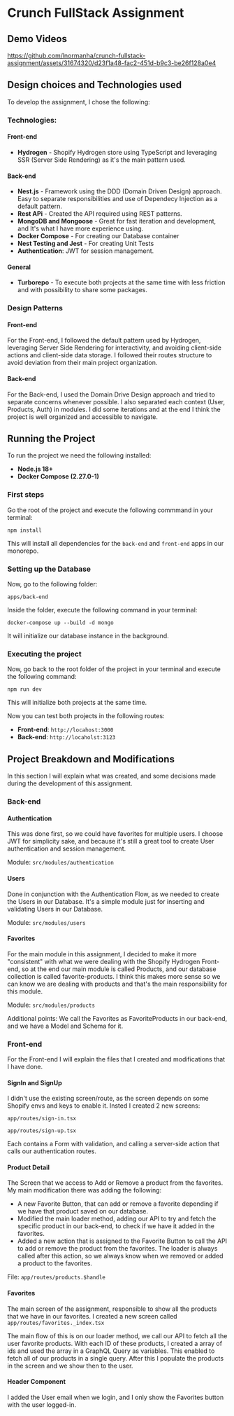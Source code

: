 # Crunch FullStack Assignment

## Demo Videos
https://github.com/lnormanha/crunch-fullstack-assignment/assets/31674320/d23f1a48-fac2-451d-b9c3-be26f128a0e4

## Design choices and Technologies used

To develop the assignment, I chose the following:

### Technologies:

#### Front-end
- **Hydrogen** - Shopify Hydrogen store using TypeScript and leveraging SSR (Server Side Rendering) as it's the main pattern used.

#### Back-end
- **Nest.js** - Framework using the DDD (Domain Driven Design) approach. Easy to separate responsibilities and use of Dependecy Injection as a default pattern.
- **Rest APi** - Created the API required using REST patterns.
- **MongoDB and Mongoose** - Great for fast iteration and development, and It's what I have more experience using.
- **Docker Compose** - For creating our Database container
- **Nest Testing and Jest** - For creating Unit Tests
- **Authentication**: JWT for session management.

#### General
- **Turborepo** - To execute both projects at the same time with less friction and with possibility to share some packages.

### Design Patterns

#### Front-end
For the Front-end, I followed the default pattern used by Hydrogen, leveraging Server Side Rendering for interactivity, and avoiding client-side actions and client-side data storage. I followed their routes structure to avoid deviation from their main project organization.

#### Back-end
For the Back-end, I used the Domain Drive Design approach and tried to separate concerns whenever possible. I also separated each context (User, Products, Auth) in modules. I did some iterations and at the end I think the project is well organized and accessible to navigate.

## Running the Project 

To run the project we need the following installed:
- **Node.js 18+**
- **Docker Compose (2.27.0-1)**

### First steps

Go the root of the project and execute the following commmand in your terminal:

```npm install```

This will install all dependencies for the ```back-end``` and ```front-end``` apps in our monorepo.

### Setting up the Database
Now, go to the following folder:

```apps/back-end```

Inside the folder, execute the following command in your terminal:

```docker-compose up --build -d mongo```

It will initialize our database instance in the background.

### Executing the project
Now, go back to the root folder of the project in your terminal and execute the following command:

```npm run dev```

This will initialize both projects at the same time.

Now you can test both projects in the following routes:
- **Front-end**: ```http://locahost:3000```
- **Back-end**: ```http://locaholst:3123```

## Project Breakdown and Modifications

In this section I will explain what was created, and some decisions made during the development of this assignment.

### Back-end

#### Authentication
This was done first, so we could have favorites for multiple users.
I choose JWT for simplicity sake, and because it's still a great tool to create User authentication and session management.

Module: ```src/modules/authentication```

#### Users
Done in conjunction with the Authentication Flow, as we needed to create the Users in our Database.
It's a simple module just for inserting and validating Users in our Database.

Module: ```src/modules/users```

#### Favorites
For the main module in this assignment, I decided to make it more "consistent" with what we were dealing with the Shopify Hydrogen Front-end, so at the end our main
module is called Products, and our database collection is called favorite-products. I think this makes more sense so we can know we are dealing with products and that's the main responsibility for this module.

Module: ```src/modules/products```

Additional points: We call the Favorites as FavoriteProducts in our back-end, and we have a Model and Schema for it.

### Front-end

For the Front-end I will explain the files that I created and modifications that I have done.

#### SignIn and SignUp

I didn't use the existing screen/route, as the screen depends on some Shopify envs and keys to enable it. Insted I created 2 new screens:

```app/routes/sign-in.tsx```

```app/routes/sign-up.tsx```

Each contains a Form with validation, and calling a server-side action that calls our authentication routes.

#### Product Detail

The Screen that we access to Add or Remove a product from the favorites. My main modification there was adding the following:

- A new Favorite Button, that can add or remove a favorite depending if we have that product saved on our database.
- Modified the main loader method, adding our API to try and fetch the specific product in our back-end, to check if we have it added in the favorites.
- Added a new action that is assigned to the Favorite Button to call the API to add or remove the product from the favorites. The loader is always called after this action, so we always know when we removed or added a product to the favorites.

File: ```app/routes/products.$handle```

#### Favorites

The main screen of the assignment, responsible to show all the products that we have in our favorites.
I created a new screen called ```app/routes/favorites._index.tsx```

The main flow of this is on our loader method, we call our API to fetch all the user favorite products. With each ID of these products, I created a array of ids and used the array in a GraphQL Query as variables. This enabled to fetch all of our products in a single query.
After this I populate the products in the screen and we show then to the user.

#### Header Component

I added the User email when we login, and I only show the Favorites button with the user logged-in. 
